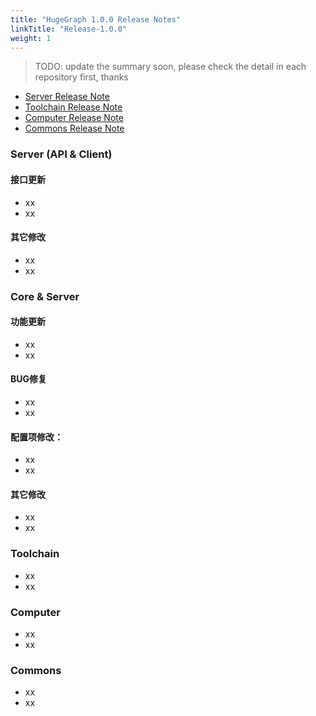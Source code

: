 ```yaml
---
title: "HugeGraph 1.0.0 Release Notes"
linkTitle: "Release-1.0.0"
weight: 1
---
```


> TODO: update the summary soon, please check the detail in each repository first, thanks

- [Server Release Note](https://github.com/apache/incubator-hugegraph/releases/tag/1.0.0)
- [Toolchain Release Note](https://github.com/apache/incubator-hugegraph-toolchain/releases/tag/1.0.0)
- [Computer Release Note](https://github.com/apache/incubator-hugegraph-computer/releases/tag/1.0.0)
- [Commons Release Note](https://github.com/apache/incubator-hugegraph-commons/releases/tag/1.0.0)

### Server (API & Client)

#### 接口更新

- xx
- xx

#### 其它修改

- xx
- xx

### Core & Server

#### 功能更新

- xx
- xx

#### BUG修复

- xx
- xx

#### 配置项修改：

- xx
- xx

#### 其它修改

- xx
- xx

### Toolchain

- xx
- xx

### Computer

- xx
- xx

### Commons

- xx
- xx
